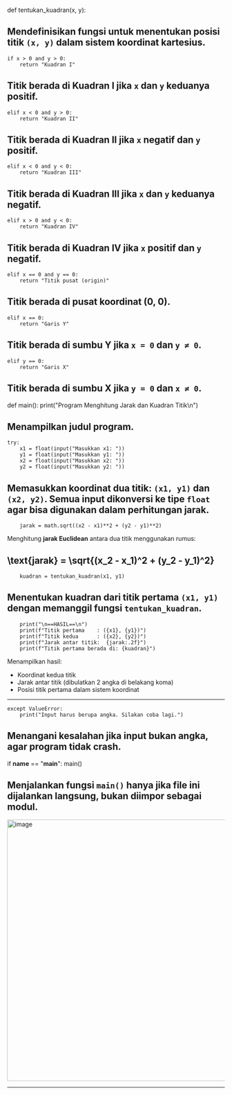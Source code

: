 
def tentukan_kuadran(x, y):

Mendefinisikan fungsi untuk menentukan posisi titik `(x, y)` dalam sistem koordinat
kartesius.
----------------------------------------------------------------------------------------

    if x > 0 and y > 0:
        return "Kuadran I"

Titik berada di **Kuadran I** jika `x` dan `y` keduanya positif.
----------------------------------------------------------------------------------------

    elif x < 0 and y > 0:
        return "Kuadran II"

Titik berada di **Kuadran II** jika `x` negatif dan `y` positif.
----------------------------------------------------------------------------------------

    elif x < 0 and y < 0:
        return "Kuadran III"

Titik berada di **Kuadran III** jika `x` dan `y` keduanya negatif.
----------------------------------------------------------------------------------------

    elif x > 0 and y < 0:
        return "Kuadran IV"

Titik berada di **Kuadran IV** jika `x` positif dan `y` negatif.
----------------------------------------------------------------------------------------

    elif x == 0 and y == 0:
        return "Titik pusat (origin)"

Titik berada di **pusat koordinat (0, 0)**.
----------------------------------------------------------------------------------------

    elif x == 0:
        return "Garis Y"

Titik berada di **sumbu Y** jika `x = 0` dan `y ≠ 0`.
----------------------------------------------------------------------------------------

    elif y == 0:
        return "Garis X"

Titik berada di **sumbu X** jika `y = 0` dan `x ≠ 0`.
----------------------------------------------------------------------------------------

def main():
    print("Program Menghitung Jarak dan Kuadran Titik\n")

Menampilkan judul program.
----------------------------------------------------------------------------------------

    try:
        x1 = float(input("Masukkan x1: "))
        y1 = float(input("Masukkan y1: "))
        x2 = float(input("Masukkan x2: "))
        y2 = float(input("Masukkan y2: "))

Memasukkan koordinat dua titik: `(x1, y1)` dan `(x2, y2)`. Semua input 
dikonversi ke tipe `float` agar bisa digunakan dalam perhitungan jarak.
----------------------------------------------------------------------------------------

        jarak = math.sqrt((x2 - x1)**2 + (y2 - y1)**2)

Menghitung **jarak Euclidean** antara dua titik menggunakan rumus:

\text{jarak} = \sqrt{(x_2 - x_1)^2 + (y_2 - y_1)^2}
----------------------------------------------------------------------------------------

        kuadran = tentukan_kuadran(x1, y1)

Menentukan kuadran dari titik pertama `(x1, y1)` dengan memanggil fungsi 
`tentukan_kuadran`.
----------------------------------------------------------------------------------------

        print("\n==HASIL==\n")
        print(f"Titik pertama    : ({x1}, {y1})")
        print(f"Titik kedua      : ({x2}, {y2})")
        print(f"Jarak antar titik:  {jarak:.2f}")
        print(f"Titik pertama berada di: {kuadran}")

Menampilkan hasil:
- Koordinat kedua titik
- Jarak antar titik (dibulatkan 2 angka di belakang koma)
- Posisi titik pertama dalam sistem koordinat
----------------------------------------------------------------------------------------

    except ValueError:
        print("Input harus berupa angka. Silakan coba lagi.")

Menangani kesalahan jika input bukan angka, agar program tidak crash.
----------------------------------------------------------------------------------------

if __name__ == "__main__":
    main()

Menjalankan fungsi `main()` hanya jika file ini dijalankan langsung, bukan diimpor 
sebagai modul.
----------------------------------------------------------------------------------------

<img width="814" height="604" alt="image" src="https://github.com/user-attachments/assets/389a7b51-c9e0-486e-ba35-e3100f2dd168" />

----------------------------------------------------------------------------------------

